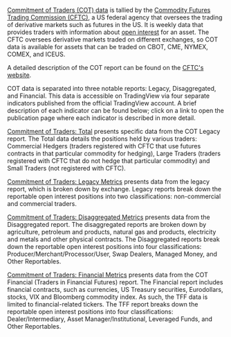 [Commitment of Traders (COT) data](https://www.cftc.gov/MarketReports/CommitmentsofTraders/index.htm) is tallied by the [Commodity Futures Trading Commission (CFTC)](https://www.cftc.gov/), a US federal agency that oversees the trading of derivative markets such as futures in the US. It is weekly data that provides traders with information about [open interest](https://www.investopedia.com/terms/o/openinterest.asp) for an asset. The CFTC oversees derivative markets traded on different exchanges, so COT data is available for assets that can be traded on CBOT, CME, NYMEX, COMEX, and ICEUS.

A detailed description of the COT report can be found on the [CFTC's website](https://www.cftc.gov/MarketReports/CommitmentsofTraders/index.htm).

COT data is separated into three notable reports: Legacy, Disaggregated, and Financial. This data is accessible on TradingView via four separate indicators published from the official TradingView account. A brief description of each indicator can be found below; click on a link to open the publication page where each indicator is described in more detail.

[Commitment of Traders: Total](https://www.tradingview.com/script/CQBbeOHQ-Commitment-of-Traders-Total/) presents specific data from the COT Legacy report. The Total data details the positions held by various traders: Commercial Hedgers (traders registered with CFTC that use futures contracts in that particular commodity for hedging), Large Traders (traders registered with CFTC that do not hedge that particular commodity) and Small Traders (not registered with CFTC).

[Commitment of Traders: Legacy Metrics](https://www.tradingview.com/script/195p3YlK-Commitment-of-Traders-Legacy-Metrics/) presents data from the legacy report, which is broken down by exchange. Legacy reports break down the reportable open interest positions into two classifications: non-commercial and commercial traders.

[Commitment of Traders: Disaggregated Metrics](https://www.tradingview.com/script/QmIAaONl-Commitment-of-Traders-Disaggregated-Metrics/) presents data from the Disaggregated report. The disaggregated reports are broken down by agriculture, petroleum and products, natural gas and products, electricity and metals and other physical contracts. The Disaggregated reports break down the reportable open interest positions into four classifications: Producer/Merchant/Processor/User, Swap Dealers, Managed Money, and Other Reportables.

[Commitment of Traders: Financial Metrics](https://www.tradingview.com/script/9wP2dU52-Commitment-of-Traders-Financial-Metrics/) presents data from the COT Financial (Traders in Financial Futures) report. The Financial report includes financial contracts, such as currencies, US Treasury securities, Eurodollars, stocks, VIX and Bloomberg commodity index. As such, the TFF data is limited to financial-related tickers. The TFF report breaks down the reportable open interest positions into four classifications: Dealer/Intermediary, Asset Manager/Institutional, Leveraged Funds, and Other Reportables.